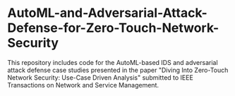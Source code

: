 # AutoML-and-Adversarial-Attack-Defense-for-Zero-Touch-Network-Security
This repository includes code for the AutoML-based IDS and adversarial attack defense case studies presented in the paper "Diving Into Zero-Touch Network Security: Use-Case Driven Analysis" submitted to IEEE Transactions on Network and Service Management.
